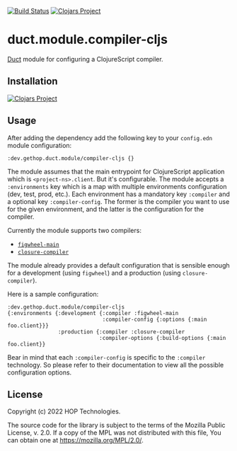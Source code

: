 [![Build Status](https://github.com/gethop-dev/duct.module.compiler-cljs/actions/workflows/ci-cd.yml/badge.svg)](https://github.com/gethop-dev/duct.module.compiler-cljs/actions/workflows/ci-cd.yml)
[![Clojars Project](https://img.shields.io/clojars/v/dev.gethop/duct.module.compiler-cljs.svg)](https://clojars.org/dev.gethop/duct.module.compiler-cljs)
# duct.module.compiler-cljs

[Duct](https://github.com/duct-framework/duct) module for configuring a ClojureScript compiler.

## Installation

[![Clojars Project](https://clojars.org/dev.gethop/duct.module.compiler-cljs/latest-version.svg)](https://clojars.org/dev.gethop/duct.module.compiler-cljs)

## Usage

After adding the dependency add the following key to your `config.edn`
module configuration:

``` edn
:dev.gethop.duct.module/compiler-cljs {}
```

The module assumes that the main entrypoint for ClojureScript
application which is `<project-ns>.client`. But it's configurable.
The module accepts a `:environments` key which is a map with multiple
environments configuration (dev, test, prod, etc.).  Each environment
has a mandatory key `:compiler` and a optional key
`:compiler-config`. The former is the compiler you want to use for the
given environment, and the latter is the configuration for the compiler.

Currently the module supports two compilers:

- [`figwheel-main`](https://github.com/bhauman/figwheel-main)
- [`closure-compiler`](https://clojurescript.org/reference/compiler-options)

The module already provides a default configuration that is sensible
enough for a development (using `figwheel`) and a production (using
`closure-compiler`).

Here is a sample configuration:

``` edn
:dev.gethop.duct.module/compiler-cljs
{:environments {:development {:compiler :figwheel-main
                              :compiler-config {:options {:main foo.client}}}
                :production {:compiler :closure-compiler
                             :compiler-options {:build-options {:main foo.client}}
```

Bear in mind that each `:compiler-config` is specific to the
`:compiler` technology. So please refer to their documentation to view
all the possible configuration options.

## License

Copyright (c) 2022 HOP Technologies.

The source code for the library is subject to the terms of the Mozilla
Public License, v. 2.0. If a copy of the MPL was not distributed with
this file, You can obtain one at https://mozilla.org/MPL/2.0/.
